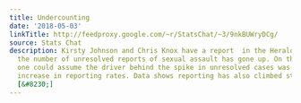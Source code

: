 ```yaml
---
title: Undercounting
date: '2018-05-03'
linkTitle: http://feedproxy.google.com/~r/StatsChat/~3/9nkBUWryDCg/
source: Stats Chat
description: Kirsty Johnson and Chris Knox have a report  in the Herald today on why
  the number of unresolved reports of sexual assault has gone up. On the face of it,
  one could assume the driver behind the spike in unresolved cases was the overall
  increase in reporting rates. Data shows reporting has also climbed steadily since
  [&#8230;]
---
```

